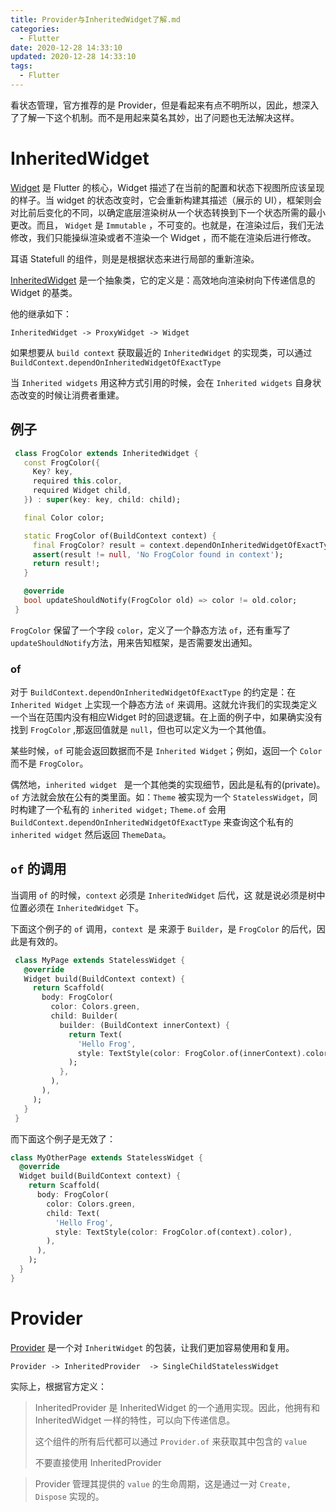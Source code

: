 ```yaml
---
title: Provider与InheritedWidget了解.md
categories:
  - Flutter
date: 2020-12-28 14:33:10
updated: 2020-12-28 14:33:10
tags: 
  - Flutter
---
```


看状态管理，官方推荐的是 Provider，但是看起来有点不明所以，因此，想深入了了解一下这个机制。而不是用起来莫名其妙，出了问题也无法解决这样。

<!--more-->

# InheritedWidget

[Widget](https://flutter.cn/docs/development/ui/widgets-intro) 是 Flutter 的核心，Widget 描述了在当前的配置和状态下视图所应该呈现的样子。当 widget 的状态改变时，它会重新构建其描述（展示的 UI），框架则会对比前后变化的不同，以确定底层渲染树从一个状态转换到下一个状态所需的最小更改。而且， `Widget` 是 `Immutable` ，不可变的。也就是，在渲染过后，我们无法修改，我们只能操纵渲染或者不渲染一个 Widget ，而不能在渲染后进行修改。

耳语 Statefull 的组件，则是是根据状态来进行局部的重新渲染。



[InheritedWidget](https://api.flutter.dev/flutter/widgets/InheritedWidget-class.html) 是一个抽象类，它的定义是：高效地向渲染树向下传递信息的 Widget 的基类。

他的继承如下：

```
InheritedWidget -> ProxyWidget -> Widget
```

如果想要从 `build context` 获取最近的 `InheritedWidget` 的实现类，可以通过 `BuildContext.dependOnInheritedWidgetOfExactType`

当 `Inherited widgets` 用这种方式引用的时候，会在 `Inherited widgets` 自身状态改变的时候让消费者重建。

## 例子

```dart
 class FrogColor extends InheritedWidget {
   const FrogColor({
     Key? key,
     required this.color,
     required Widget child,
   }) : super(key: key, child: child);

   final Color color;

   static FrogColor of(BuildContext context) {
     final FrogColor? result = context.dependOnInheritedWidgetOfExactType<FrogColor>();
     assert(result != null, 'No FrogColor found in context');
     return result!;
   }

   @override
   bool updateShouldNotify(FrogColor old) => color != old.color;
 }
```

`FrogColor` 保留了一个字段 `color`，定义了一个静态方法 `of`，还有重写了 `updateShouldNotify`方法，用来告知框架，是否需要发出通知。





### of

对于 `BuildContext.dependOnInheritedWidgetOfExactType` 的约定是：在 `Inherited Widget` 上实现一个静态方法 `of` 来调用。这就允许我们的实现类定义一个当在范围内没有相应Widget 时的回退逻辑。在上面的例子中，如果确实没有找到  `FrogColor` ,那返回值就是 `null`，但也可以定义为一个其他值。

某些时候，`of` 可能会返回数据而不是 `Inherited Widget`；例如，返回一个 `Color` 而不是 `FrogColor`。

偶然地，`inherited widget ` 是一个其他类的实现细节，因此是私有的(private)。`of` 方法就会放在公有的类里面。如：`Theme` 被实现为一个 `StatelessWidget`，同时构建了一个私有的 `inherited widget;` `Theme.of` 会用 `BuildContext.dependOnInheritedWidgetOfExactType` 来查询这个私有的 `inherited widget` 然后返回  `ThemeData`。

## `of` 的调用

当调用 `of` 的时候，`context` 必须是 `InheritedWidget` 后代，这 就是说必须是树中位置必须在 `InheritedWidget` 下。 

下面这个例子的 `of` 调用，`context `是 来源于 `Builder`，是 `FrogColor` 的后代，因此是有效的。

```dart
 class MyPage extends StatelessWidget {
   @override
   Widget build(BuildContext context) {
     return Scaffold(
       body: FrogColor(
         color: Colors.green,
         child: Builder(
           builder: (BuildContext innerContext) {
             return Text(
               'Hello Frog',
               style: TextStyle(color: FrogColor.of(innerContext).color),
             );
           },
         ),
       ),
     );
   }
 }
```

而下面这个例子是无效了：

```dart
class MyOtherPage extends StatelessWidget {
  @override
  Widget build(BuildContext context) {
    return Scaffold(
      body: FrogColor(
        color: Colors.green,
        child: Text(
          'Hello Frog',
          style: TextStyle(color: FrogColor.of(context).color),
        ),
      ),
    );
  }
}
```

# Provider

[Provider](https://pub.dev/packages/provider) 是一个对 `InheritWidget` 的包装，让我们更加容易使用和复用。

```
Provider -> InheritedProvider  -> SingleChildStatelessWidget
```

实际上，根据官方定义：

>  InheritedProvider 是 InheritedWidget 的一个通用实现。因此，他拥有和 InheritedWidget 一样的特性，可以向下传递信息。
>
> 这个组件的所有后代都可以通过 `Provider.of` 来获取其中包含的 `value`
>
> 不要直接使用 InheritedProvider

> Provider 管理其提供的 `value` 的生命周期，这是通过一对 `Create, Dispose` 实现的。